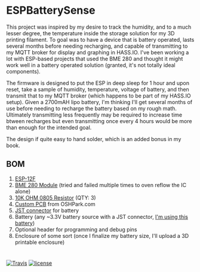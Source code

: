 
# ESPBatterySense
This project was inspired by my desire to track the humidity, and to a much lesser degree, the temperature inside the storage solution for my 3D printing filament. To goal was to have a device that is battery operated, lasts several months before needing recharging, and capable of transmitting to my MQTT broker for display and graphing in HASS.IO. I've been working a lot with ESP-based projects that used the BME 280 and thought it might work well in a battery operated solution (granted, it's not totally ideal components).

The firmware is designed to put the ESP in deep sleep for 1 hour and upon reset, take a sample of humidity, temperature, voltage of battery, and then transmit that to my MQTT broker (which happens to be part of my HASS.IO setup). Given a 2700mAH lipo battery, I'm thinking I'll get several months of use before needing to recharge the battery based on my rough math. Ultimately transmitting less frequently may be required to increase time btween recharges but even transmitting once every 4 hours would be more than enough for the intended goal.

The design if quite easy to hand solder, which is an added bonus in my book.

**BOM**
----------
1. [ESP-12F](https://www.aliexpress.com/item/ESP-12S-ESP-12F-upgrade-ESP8266-remote-serial-Port-WIFI-wireless-module-2016-New-version/32715475579.html)
2. [BME 280 Module](https://www.aliexpress.com/item/GY-BME280-3-3-precision-altimeter-atmospheric-pressure-BME280-sensor-module/32688607454.html) (tried and failed multiple times to oven reflow the IC alone)
3. [10K OHM 0805 Resistor](https://www.digikey.com/product-detail/en/yageo/RC0805FR-0710KL/311-10.0KCRCT-ND/730482) (QTY: 3)
4. [Custom PCB](https://oshpark.com/shared_projects/Ion0FFkC) from OSHPark.com
5. [JST connector](https://www.digikey.com/product-detail/en/jst-sales-america-inc/S2B-PH-K-S%28LF%29%28SN%29/455-1719-ND/926626) for battery
6. Battery (any ~3.3V battery source with a JST connector, [I'm using this battery](https://www.adafruit.com/product/328))
7. Optional header for programming and debug pins
8. Enclosure of some sort (once I finalize my battery size, I'll upload a 3D printable enclosure)
#


[![Travis](https://img.shields.io/travis/jaycollett/ESPBatterySense.svg?style=for-the-badge)](https://travis-ci.org/jaycollett/ESPBatterySense) [![license](https://img.shields.io/github/license/jaycollett/ESPBatterySense.svg?style=for-the-badge)](https://github.com/jaycollett/ESPBatterySense/blob/master/LICENSE)
